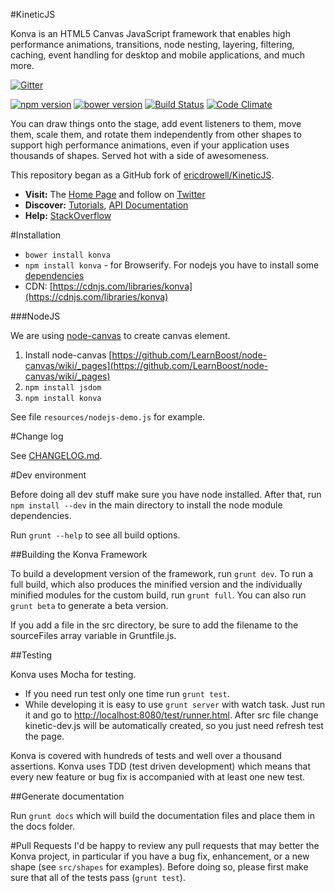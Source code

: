 #KineticJS

Konva is an HTML5 Canvas JavaScript framework that enables high performance animations, transitions, node nesting, layering, filtering, caching, event handling for desktop and mobile applications, and much more.

[![Gitter](https://badges.gitter.im/Join%20Chat.svg)](https://gitter.im/konvajs/konva?utm_source=badge&utm_medium=badge&utm_campaign=pr-badge)

[![npm version](https://badge.fury.io/js/kinetic.svg)](http://badge.fury.io/js/kinetic) [![bower version](https://badge.fury.io/bo/kinetic.svg)](http://badge.fury.io/bo/kinetic)
[![Build Status](https://travis-ci.org/lavrton/KineticJS.png)](https://travis-ci.org/lavrton/KineticJS)  [![Code Climate](https://codeclimate.com/github/lavrton/KineticJS/badges/gpa.svg)](https://codeclimate.com/github/lavrton/KineticJS)

You can draw things onto the stage, add event listeners to them, move them, scale them, and rotate them independently from other shapes to support high performance animations, even if your application uses thousands of shapes. Served hot with a side of awesomeness.

This repository began as a GitHub fork of [ericdrowell/KineticJS](https://github.com/ericdrowell/KineticJS).

* **Visit:** The [Home Page](http://konvajs.github.io/) and follow on [Twitter](https://twitter.com/lavrton)
* **Discover:** [Tutorials](http://konvajs.github.io/docs), [API Documentation](http://konvajs.github.io/docs)
* **Help:** [StackOverflow](http://stackoverflow.com/questions/tagged/konvajs)

#Installation

* `bower install konva`
* `npm install konva` - for Browserify. For nodejs you have to install some [dependencies](#nodejs)
* CDN: [https://cdnjs.com/libraries/konva](https://cdnjs.com/libraries/konva)

###NodeJS

We are using [node-canvas](https://github.com/LearnBoost/node-canvas) to create canvas element.

1. Install node-canvas [https://github.com/LearnBoost/node-canvas/wiki/_pages](https://github.com/LearnBoost/node-canvas/wiki/_pages)
2. `npm install jsdom`
3. `npm install konva`

See file `resources/nodejs-demo.js` for example.

#Change log

See [CHANGELOG.md](https://github.com/konvajs/konva/blob/master/CHANGELOG.md).

#Dev environment

Before doing all dev stuff make sure you have node installed. After that, run `npm install --dev` in the main directory to install the node module dependencies.

Run `grunt --help` to see all build options.

##Building the Konva Framework

To build a development version of the framework, run `grunt dev`. To run a full build, which also produces the minified version and the individually minified modules for the custom build, run `grunt full`.  You can also run `grunt beta` to generate a beta version.   

If you add a file in the src directory, be sure to add the filename to the sourceFiles array variable in Gruntfile.js.

##Testing

Konva uses Mocha for testing.

* If you need run test only one time run `grunt test`.
* While developing it is easy to use `grunt server` with watch task. Just run it and go to [http://localhost:8080/test/runner.html](http://localhost:8080/test/runner.html). After src file change kinetic-dev.js will be automatically created, so you just need refresh test the page.

Konva is covered with hundreds of tests and well over a thousand assertions.
Konva uses TDD (test driven development) which means that every new feature or bug fix is accompanied with at least one new test.

##Generate documentation

Run `grunt docs` which will build the documentation files and place them in the docs folder.


#Pull Requests
I'd be happy to review any pull requests that may better the Konva project,
in particular if you have a bug fix, enhancement, or a new shape (see `src/shapes` for examples).  Before doing so, please first make sure that all of the tests pass (`grunt test`).
